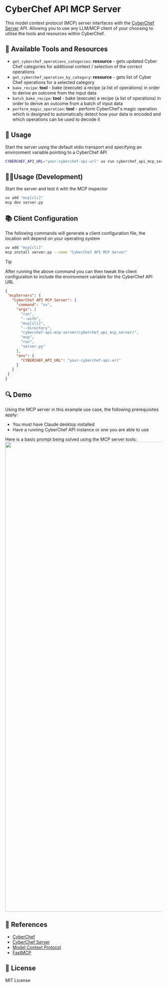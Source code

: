 # CyberChef API MCP Server

This model context protocol (MCP) server interfaces with the [CyberChef Server](https://github.com/gchq/CyberChef-server) API. Allowing you to use any LLM/MCP client of your choosing to utilise the tools and resources within CyberChef.

🧰 Available Tools and Resources
---
- `get_cyberchef_operations_categories`: __resource__ - gets updated Cyber Chef categories for additional context / selection of the correct operations
- `get_cyberchef_operation_by_category`: __resource__ - gets list of Cyber Chef operations for a selected category
- `bake_recipe`: __tool__ - bake (execute) a recipe (a list of operations) in order to derive an outcome from the input data
- `batch_bake_recipe`: __tool__ - bake (execute) a recipe (a list of operations) in order to derive an outcome from a batch of input data
- `perform_magic_operation`: __tool__ - perform CyberChef's magic operation which is designed to automatically detect how your data is encoded and which operations can be used to decode it

📝 Usage
---
Start the server using the default stdio transport and specifying an environment variable pointing to a CyberChef API

```bash
CYBERCHEF_API_URL="your-cyberchef-api-url" uv run cyberchef_api_mcp_server
```

🧑‍💻Usage (Development)
---
Start the server and test it with the MCP inspector

```bash
uv add "mcp[cli]"
mcp dev server.py
```

📚 Client Configuration
---
The following commands will generate a client configuration file, the location will depend on your operating system

```bash
uv add "mcp[cli]"
mcp install server.py --name "CyberChef API MCP Server"
```

> [!TIP]
> After running the above command you can then tweak the client configuration to include the environment variable for the CyberChef API URL

```json
{
 "mcpServers": {
   "CyberChef API MCP Server": {
     "command": "uv",
     "args": [
       "run",
       "--with",
       "mcp[cli]",
       "--directory",
       "cyberchef-api-mcp-server/cyberchef_api_mcp_server/",
       "mcp",
       "run",
       "server.py"
     ],
     "env": {
       "CYBERCHEF_API_URL": "your-cyberchef-api-url"
     }
   }
 }
}
```

🔍 Demo
---
Using the MCP server in this example use case, the following prerequisites apply: 
- You must have Claude desktop installed
- Have a running CyberChef API instance or one you are able to use

Here is a basic prompt being solved using the MCP server tools:
<img width="1511" src="https://github.com/user-attachments/assets/657f52b3-43eb-4c3b-94f1-289fc12817b2" />

🙇 References
---
- [CyberChef](https://github.com/gchq/CyberChef)
- [CyberChef Server](https://github.com/gchq/CyberChef-server)
- [Model Context Protocol](https://github.com/modelcontextprotocol)
- [FastMCP](https://github.com/jlowin/fastmcp)

🪪 License
---
MIT License
